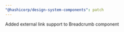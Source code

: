 ```yaml
---
"@hashicorp/design-system-components": patch
---
```


Added external link support to Breadcrumb component

